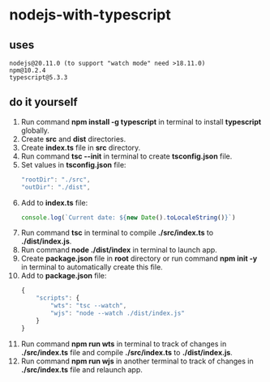 # **nodejs-with-typescript**

## **uses**

```
nodejs@20.11.0 (to support "watch mode" need >18.11.0)
npm@10.2.4
typescript@5.3.3
```

## **do it yourself**

1. Run command **npm install -g typescript** in terminal to install **typescript** globally.
2. Create **src** and **dist** directories.
3. Create **index.ts** file in **src** directory.
4. Run command **tsc --init** in terminal to create **tsconfig.json** file.
5. Set values in **tsconfig.json** file:
    ```javascript
    "rootDir": "./src",
    "outDir": "./dist",   
    ```
6. Add to **index.ts** file:
    ```javascript
    console.log(`Current date: ${new Date().toLocaleString()}`)
    ```
7. Run command **tsc** in terminal to compile **./src/index.ts** to **./dist/index.js**.
8. Run command **node ./dist/index** in terminal to launch app.
9. Create **package.json** file in **root** directory or run command **npm init -y** in terminal to automatically create this file.
10. Add to **package.json** file:
    ```javascript
    {
        "scripts": {
            "wts": "tsc --watch",
            "wjs": "node --watch ./dist/index.js"
        }
    }
    ```
11. Run command **npm run wts** in terminal to track of changes in **./src/index.ts** file and compile **./src/index.ts** to **./dist/index.js**.
12. Run command **npm run wjs** in another terminal to track of changes in **./src/index.ts** file and relaunch app.
